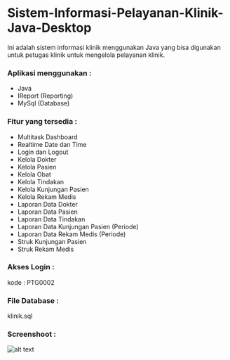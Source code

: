 # Sistem-Informasi-Pelayanan-Klinik-Java-Desktop

Ini adalah sistem informasi klinik menggunakan Java yang bisa digunakan untuk petugas klinik untuk mengelola pelayanan klinik.

### Aplikasi menggunakan :
* Java
* IReport (Reporting)
* MySql (Database)

### Fitur yang tersedia :
+ Multitask Dashboard
+ Realtime Date dan Time 
+ Login dan Logout
+ Kelola Dokter
+ Kelola Pasien
+ Kelola Obat
+ Kelola Tindakan
+ Kelola Kunjungan Pasien
+ Kelola Rekam Medis
+ Laporan Data Dokter
+ Laporan Data Pasien
+ Laporan Data Tindakan
+ Laporan Data Kunjungan Pasien (Periode)
+ Laporan Data Rekam Medis (Periode)
+ Struk Kunjungan Pasien
+ Struk Rekam Medis

### Akses Login :
kode : PTG0002

### File Database :
klinik.sql

### Screenshoot :
![alt text](https://github.com/[username]/[reponame]//blob/master/src/klinik/gambar/0.png?raw=true)

